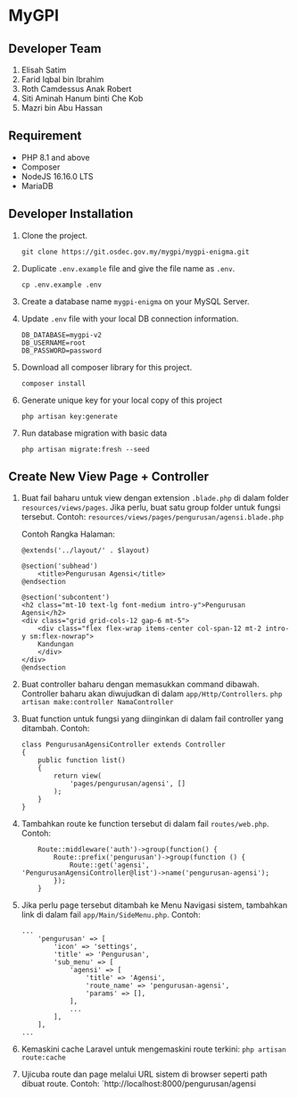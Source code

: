 # MyGPI
## Developer Team
1. Elisah Satim
2. Farid Iqbal bin Ibrahim
3. Roth Camdessus Anak Robert
4. Siti Aminah Hanum binti Che Kob
5. Mazri bin Abu Hassan

## Requirement
- PHP 8.1 and above
- Composer
- NodeJS 16.16.0 LTS
- MariaDB

## Developer Installation
1. Clone the project.
    ```
    git clone https://git.osdec.gov.my/mygpi/mygpi-enigma.git
    ```
2. Duplicate `.env.example` file and give the file name as `.env`.
    ```
    cp .env.example .env
    ```
3. Create a database name `mygpi-enigma` on your MySQL Server.

4. Update `.env` file with your local DB connection information.
    ```
    DB_DATABASE=mygpi-v2
    DB_USERNAME=root
    DB_PASSWORD=password
    ```

5. Download all composer library for this project.
    ```
    composer install
    ```

6. Generate unique key for your local copy of this project
    ```
    php artisan key:generate
    ```

7. Run database migration with basic data
    ```
    php artisan migrate:fresh --seed
    ```

## Create New View Page + Controller
1. Buat fail baharu untuk view dengan extension `.blade.php` di dalam folder `resources/views/pages`. Jika perlu, buat satu group folder untuk fungsi tersebut. Contoh:
    `resources/views/pages/pengurusan/agensi.blade.php`

    Contoh Rangka Halaman:
    ```
    @extends('../layout/' . $layout)

    @section('subhead')
        <title>Pengurusan Agensi</title>
    @endsection

    @section('subcontent')
    <h2 class="mt-10 text-lg font-medium intro-y">Pengurusan Agensi</h2>
    <div class="grid grid-cols-12 gap-6 mt-5">
        <div class="flex flex-wrap items-center col-span-12 mt-2 intro-y sm:flex-nowrap">
        Kandungan
        </div>
    </div>
    @endsection
    ```

2. Buat controller baharu dengan memasukkan command dibawah. Controller baharu akan diwujudkan di dalam `app/Http/Controllers`.
    `php artisan make:controller NamaController`

3. Buat function untuk fungsi yang diinginkan di dalam fail controller yang ditambah. Contoh:
    ```
    class PengurusanAgensiController extends Controller
    {
        public function list()
        {
            return view(
                'pages/pengurusan/agensi', []
            );
        }
    }
    ```

4. Tambahkan route ke function tersebut di dalam fail `routes/web.php`. Contoh:
    ```
        Route::middleware('auth')->group(function() {
            Route::prefix('pengurusan')->group(function () {
                Route::get('agensi', 'PengurusanAgensiController@list')->name('pengurusan-agensi');
            });
        }
    ```

5. Jika perlu page tersebut ditambah ke Menu Navigasi sistem, tambahkan link di dalam fail `app/Main/SideMenu.php`. Contoh:
    ```
    ...
        'pengurusan' => [
            'icon' => 'settings',
            'title' => 'Pengurusan',
            'sub_menu' => [
                'agensi' => [
                    'title' => 'Agensi',
                    'route_name' => 'pengurusan-agensi',
                    'params' => [],
                ],
                ...
            ],
        ],
    ...
    ```

5. Kemaskini cache Laravel untuk mengemaskini route terkini:
    `php artisan route:cache`

6. Ujicuba route dan page melalui URL sistem di browser seperti path dibuat route. Contoh:
    `http://localhost:8000/pengurusan/agensi